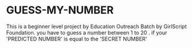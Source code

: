 # GUESS-MY-NUMBER
This is a beginner level project by Education Outreach Batch by GirlScript Foundation.
you have to guess a number between 1 to 20 . if your 'PREDICTED NUMBER' is equal to the 'SECRET NUMBER'
